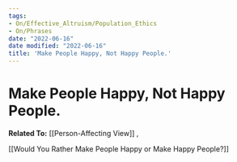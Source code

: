 ```yaml
---
tags:
- On/Effective_Altruism/Population_Ethics
- On/Phrases
date: "2022-06-16"
date modified: "2022-06-16"
title: 'Make People Happy, Not Happy People.'
---
```


# Make People Happy, Not Happy People.
**Related To:**  [[Person-Affecting View]] ,

[[Would You Rather Make People Happy or Make Happy People?]]
